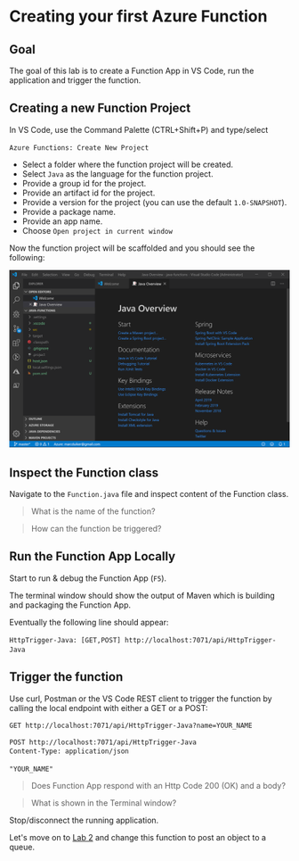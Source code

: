 # Creating your first Azure Function

## Goal

The goal of this lab is to create a Function App in VS Code, run the application and trigger the function.

## Creating a new Function Project

In VS Code, use the Command Palette (CTRL+Shift+P) and type/select

`Azure Functions: Create New Project`

- Select a folder where the function project will be created.
- Select `Java` as the language for the function project.
- Provide a group id for the project.
- Provide an artifact id for the project.
- Provide a version for the project (you can use the default `1.0-SNAPSHOT`).
- Provide a package name.
- Provide an app name.
- Choose `Open project in current window`

Now the function project will be scaffolded and you should see the following:

![Java Overview](java-overview-vscode.png)

## Inspect the Function class

Navigate to the `Function.java` file and inspect content of the Function class.

> What is the name of the function?

> How can the function be triggered?

## Run the Function App Locally

Start to run & debug the Function App (`F5`).

The terminal window should show the output of Maven which is building and packaging the Function App.

Eventually the following line should appear:

`HttpTrigger-Java: [GET,POST] http://localhost:7071/api/HttpTrigger-Java`

## Trigger the function

Use curl, Postman or the VS Code REST client to trigger the function by calling the local endpoint with either a GET or a POST:

```http
GET http://localhost:7071/api/HttpTrigger-Java?name=YOUR_NAME
```

```http
POST http://localhost:7071/api/HttpTrigger-Java
Content-Type: application/json

"YOUR_NAME"
```

> Does Function App respond with an Http Code 200 (OK) and a body?

> What is shown in the Terminal window?

Stop/disconnect the running application.

Let's move on to [Lab 2](lab2.md) and change this function to post an object to a queue.
